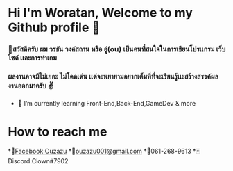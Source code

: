 # Hi I'm Woratan, Welcome to my Github profile 👋
### :pray:สวัสดีครับ ผม วรธัน วงค์สถาน หรือ อู๋(ou) เป็นคนที่สนใจในการเขียนโปรเเกรม เว็บไซด์ เเละการทำเกม 
### ผลงานอาจมีไม่เยอะ ไม่โดดเด่น เเต่จะพยายามอยากเต็มที่ที่จะเรียนรู้เเะสร้างสรรค์ผลงานออกมาครับ :v:

- 🌱 I’m currently learning Front-End,Back-End,GameDev & more
# How to reach me 
*:speech_balloon:[Facebook:Ouzazu](https://www.facebook.com/au.ou.31/)
*:e-mail:ouzazu001@gmail.com
*:iphone:061-268-9613
*:black_joker:Discord:Clown#7902
<!--
**ouzazuSE/ouzazuSE** is a ✨ _special_ ✨ repository because its `README.md` (this file) appears on your GitHub profile.

Here are some ideas to get you started:

- 🔭 I’m currently working on ...
- 🌱 I’m currently learning ...
- 👯 I’m looking to collaborate on ...
- 🤔 I’m looking for help with ...
- 💬 Ask me about ...
- 📫 How to reach me: ...
- 😄 Pronouns: ...
- ⚡ Fun fact: ...
-->
